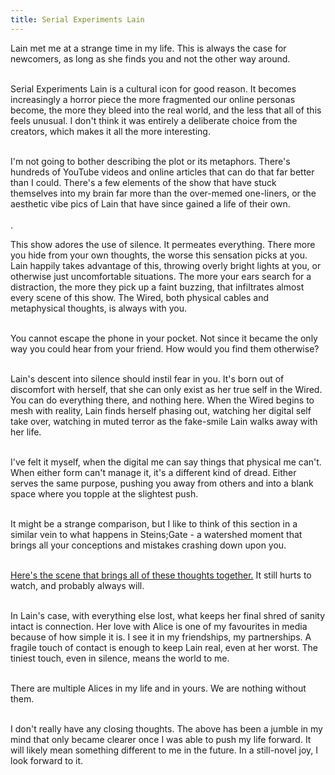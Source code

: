 ```yaml
---
title: Serial Experiments Lain
---
```


<div>
<p>
Lain met me at a strange time in my life. This is always the case for newcomers, as long as she finds you and not the other way around.<br><br>

Serial Experiments Lain is a cultural icon for good reason. It becomes increasingly a horror piece the more fragmented our online personas become, the more they bleed into the real world, and the less that all of this feels unusual. I don't think it was entirely a deliberate choice from the creators, which makes it all the more interesting. <br><br>

I'm not going to bother describing the plot or its metaphors. There's hundreds of YouTube videos and online articles that can do that far better than I could. There's a few elements of the show that have stuck themselves into my brain far more than the over-memed one-liners, or the aesthetic vibe pics of Lain that have since gained a life of their own.<br><br>. 

This show adores the use of silence. It permeates everything. There more you hide from your own thoughts, the worse this sensation picks at you. Lain happily takes advantage of this, throwing overly bright lights at you, or otherwise just uncomfortable situations. The more your ears search for a distraction, the more they pick up a faint buzzing, that infiltrates almost every scene of this show. The Wired, both physical cables and metaphysical thoughts, is always with you.<br><br>

You cannot escape the phone in your pocket. Not since it became the only way you could hear from your friend. How would you find them otherwise?<br><br>

Lain's descent into silence should instil fear in you. It's born out of discomfort with herself, that she can only exist as her true self in the Wired. You can do everything there, and nothing here. When the Wired begins to mesh with reality, Lain finds herself phasing out, watching her digital self take over, watching in muted terror as the fake-smile Lain walks away with her life.<br><br>

I've felt it myself, when the digital me can say things that physical me can't. When either form can't manage it, it's a different kind of dread. Either serves the same purpose, pushing you away from others and into a blank space where you topple at the slightest push.<br><br>

It might be a strange comparison, but I like to think of this section in a similar vein to what happens in Steins;Gate - a watershed moment that brings all your conceptions and mistakes crashing down upon you.<br><br>

<a href="https://www.youtube.com/watch?v=4tm-8HIOHlA">Here's the scene that brings all of these thoughts together.</a> It still hurts to watch, and probably always will.<br><br>

In Lain's case, with everything else lost, what keeps her final shred of sanity intact is connection. Her love with Alice is one of my favourites in media because of how simple it is. I see it in my friendships, my partnerships. A fragile touch of contact is enough to keep Lain real, even at her worst. The tiniest touch, even in silence, means the world to me.<br><br>

There are multiple Alices in my life and in yours. We are nothing without them.<br><br>

I don't really have any closing thoughts. The above has been a jumble in my mind that only became clearer once I was able to push my life forward. It will likely mean something different to me in the future. In a still-novel joy, I look forward to it.<br><br>

</p>
<script defer src="https://comments.oakreef.ie/comentario.js"></script>
<comentario-comments></comentario-comments>
</div>